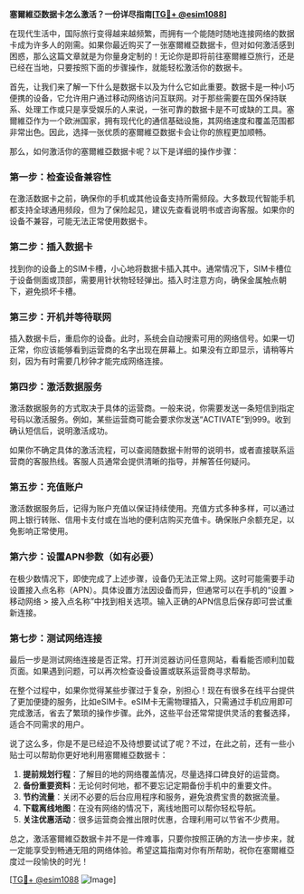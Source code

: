**塞爾維亞数据卡怎么激活？一份详尽指南[[TG💪+ @esim1088](https://t.me/s/esim1088)]**

在现代生活中，国际旅行变得越来越频繁，而拥有一个能随时随地连接网络的数据卡成为许多人的刚需。如果你最近购买了一张塞爾維亞数据卡，但对如何激活感到困惑，那么这篇文章就是为你量身定制的！无论你是即将前往塞爾維亞旅行，还是已经在当地，只要按照下面的步骤操作，就能轻松激活你的数据卡。

首先，让我们来了解一下什么是数据卡以及为什么它如此重要。数据卡是一种小巧便携的设备，它允许用户通过移动网络访问互联网。对于那些需要在国外保持联系、处理工作或只是享受娱乐的人来说，一张可靠的数据卡是不可或缺的工具。塞爾維亞作为一个欧洲国家，拥有现代化的通信基础设施，其网络速度和覆盖范围都非常出色。因此，选择一张优质的塞爾維亞数据卡会让你的旅程更加顺畅。

那么，如何激活你的塞爾維亞数据卡呢？以下是详细的操作步骤：

### **第一步：检查设备兼容性**
在激活数据卡之前，确保你的手机或其他设备支持所需频段。大多数现代智能手机都支持全球通用频段，但为了保险起见，建议先查看说明书或咨询客服。如果你的设备不兼容，可能无法正常使用数据卡。

### **第二步：插入数据卡**
找到你的设备上的SIM卡槽，小心地将数据卡插入其中。通常情况下，SIM卡槽位于设备侧面或顶部，需要用针状物轻轻弹出。插入时注意方向，确保金属触点朝下，避免损坏卡槽。

### **第三步：开机并等待联网**
插入数据卡后，重启你的设备。此时，系统会自动搜索可用的网络信号。如果一切正常，你应该能够看到运营商的名字出现在屏幕上。如果没有立即显示，请稍等片刻，因为有时需要几秒钟才能完成网络连接。

### **第四步：激活数据服务**
激活数据服务的方式取决于具体的运营商。一般来说，你需要发送一条短信到指定号码以激活服务。例如，某些运营商可能会要求你发送“ACTIVATE”到999。收到确认短信后，说明激活成功。

如果你不确定具体的激活流程，可以查阅随数据卡附带的说明书，或者直接联系运营商的客服热线。客服人员通常会提供清晰的指导，并解答任何疑问。

### **第五步：充值账户**
激活数据服务后，记得为账户充值以保证持续使用。充值方式多种多样，可以通过网上银行转账、信用卡支付或在当地的便利店购买充值卡。确保账户余额充足，以免影响正常使用。

### **第六步：设置APN参数（如有必要）**
在极少数情况下，即使完成了上述步骤，设备仍无法正常上网。这时可能需要手动设置接入点名称（APN）。具体设置方法因设备而异，但通常可以在手机的“设置 > 移动网络 > 接入点名称”中找到相关选项。输入正确的APN信息后保存即可尝试重新连接。

### **第七步：测试网络连接**
最后一步是测试网络连接是否正常。打开浏览器访问任意网站，看看能否顺利加载页面。如果遇到问题，可以再次检查设备设置或联系运营商寻求帮助。

在整个过程中，如果你觉得某些步骤过于复杂，别担心！现在有很多在线平台提供了更加便捷的服务，比如eSIM卡。eSIM卡无需物理插入，只需通过手机应用即可完成激活，省去了繁琐的操作步骤。此外，这些平台还常常提供灵活的套餐选择，适合不同需求的用户。

说了这么多，你是不是已经迫不及待想要试试了呢？不过，在此之前，还有一些小贴士可以帮助你更好地利用塞爾維亞数据卡：

1. **提前规划行程**：了解目的地的网络覆盖情况，尽量选择口碑良好的运营商。
2. **备份重要资料**：无论何时何地，都不要忘记定期备份手机中的重要文件。
3. **节约流量**：关闭不必要的后台应用程序和服务，避免浪费宝贵的数据流量。
4. **下载离线地图**：在没有网络的情况下，离线地图可以帮你轻松导航。
5. **关注优惠活动**：很多运营商会推出限时优惠，合理利用可以节省不少费用。

总之，激活塞爾維亞数据卡并不是一件难事，只要你按照正确的方法一步步来，就一定能享受到畅通无阻的网络体验。希望这篇指南对你有所帮助，祝你在塞爾維亞度过一段愉快的时光！

[[TG💪+ @esim1088](https://t.me/s/esim1088) ![Image](https://i.postimg.cc/4NQfJmqS/Snipaste-2025-05-13-00-14-12.png)]